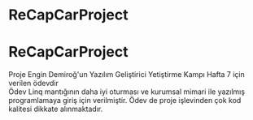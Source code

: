 # ReCapCarProject
<h1> ReCapCarProject </h1>
Proje Engin Demiroğ'un Yazılım Geliştirici Yetiştirme Kampı Hafta 7 için verilen ödevdir <br>
Ödev Linq mantığının daha iyi oturması ve kurumsal mimari ile yazılmış programlamaya giriş için verilmiştir.
Ödev de proje işlevinden çok kod kalitesi dikkate alınmaktadır.

